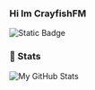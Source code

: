 ### Hi Im CrayfishFM

![Static Badge](https://img.shields.io/badge/Discord%3A-crayfishfm-green)

### 📕 Stats

<img align="left" alt="My GitHub Stats" src="https://github-readme-stats.vercel.app/api?username=CrayFishFM&show_icons=true&theme=buefy&locale=en&title_color=a600ff&icon_color=ff0088&text_color=32004d" />

[mail]: mailto:mistercrayfish08@gmail.com
[repos]: https://github.com/CrayFishFM?tab=repositories
